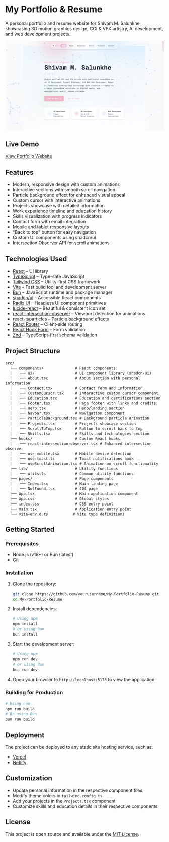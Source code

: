 # My Portfolio & Resume

A personal portfolio and resume website for Shivam M. Salunkhe, showcasing 3D motion graphics design, CGI & VFX artistry, AI development, and web development projects.

![Portfolio Banner](public/hero_ss.png)

## Live Demo

[View Portfolio Website](https://smsx.netlify.app/) <!-- Update with your actual portfolio link when available -->

## Features

- Modern, responsive design with custom animations
- Interactive sections with smooth scroll navigation
- Particle background effect for enhanced visual appeal
- Custom cursor with interactive animations
- Projects showcase with detailed information
- Work experience timeline and education history
- Skills visualization with progress indicators
- Contact form with email integration
- Mobile and tablet responsive layouts
- "Back to top" button for easy navigation
- Custom UI components using shadcn/ui
- Intersection Observer API for scroll animations

## Technologies Used

- [React](https://react.dev/) – UI library
- [TypeScript](https://www.typescriptlang.org/) – Type-safe JavaScript
- [Tailwind CSS](https://tailwindcss.com/) – Utility-first CSS framework
- [Vite](https://vitejs.dev/) – Fast build tool and development server
- [Bun](https://bun.sh/) – JavaScript runtime and package manager
- [shadcn/ui](https://ui.shadcn.com/) – Accessible React components
- [Radix UI](https://www.radix-ui.com/) – Headless UI component primitives
- [lucide-react](https://lucide.dev/) – Beautiful & consistent icon set
- [react-intersection-observer](https://www.npmjs.com/package/react-intersection-observer) – Viewport detection for animations
- [react-tsparticles](https://particles.js.org/) – Particle background effects
- [React Router](https://reactrouter.com/) – Client-side routing
- [React Hook Form](https://react-hook-form.com/) – Form validation
- [Zod](https://zod.dev/) – TypeScript-first schema validation

## Project Structure

```
src/
  ├── components/              # React components
  │   ├── ui/                  # UI component library (shadcn/ui)
  │   ├── About.tsx            # About section with personal information
  │   ├── Contact.tsx          # Contact form and information
  │   ├── CustomCursor.tsx     # Interactive custom cursor component
  │   ├── Education.tsx        # Education and certifications section
  │   ├── Footer.tsx           # Page footer with links and credits
  │   ├── Hero.tsx             # Hero/landing section
  │   ├── Navbar.tsx           # Navigation component
  │   ├── ParticleBackground.tsx # Background particle animation
  │   ├── Projects.tsx         # Projects showcase section
  │   ├── ScrollToTop.tsx      # Button to scroll back to top
  │   └── Skills.tsx           # Skills and technologies section
  ├── hooks/                   # Custom React hooks
  │   ├── react-intersection-observer.tsx # Enhanced intersection observer
  │   ├── use-mobile.tsx       # Mobile device detection
  │   ├── use-toast.ts         # Toast notifications hook
  │   └── useScrollAnimation.tsx # Animation on scroll functionality
  ├── lib/                     # Utility functions
  │   └── utils.ts             # Common utility functions
  ├── pages/                   # Page components
  │   ├── Index.tsx            # Main landing page
  │   └── NotFound.tsx         # 404 page
  ├── App.tsx                  # Main application component
  ├── App.css                  # Global styles
  ├── index.css                # CSS entry point
  ├── main.tsx                 # Application entry point
  └── vite-env.d.ts           # Vite type definitions
```

## Getting Started

### Prerequisites

- Node.js (v18+) or Bun (latest)
- Git

### Installation

1. Clone the repository:
   ```bash
   git clone https://github.com/yourusername/My-Portfolio-Resume.git
   cd My-Portfolio-Resume
   ```

2. Install dependencies:
   ```bash
   # Using npm
   npm install
   # Or using Bun
   bun install
   ```

3. Start the development server:
   ```bash
   # Using npm
   npm run dev
   # Or using Bun
   bun run dev
   ```

4. Open your browser to `http://localhost:5173` to view the application.

### Building for Production

```bash
# Using npm
npm run build
# Or using Bun
bun run build
```

## Deployment

The project can be deployed to any static site hosting service, such as:
- [Vercel](https://vercel.com/)
- [Netlify](https://www.netlify.com/)

## Customization

- Update personal information in the respective component files
- Modify theme colors in `tailwind.config.ts`
- Add your projects in the `Projects.tsx` component
- Customize skills and education details in their respective components

## License

This project is open source and available under the [MIT License](LICENSE).
